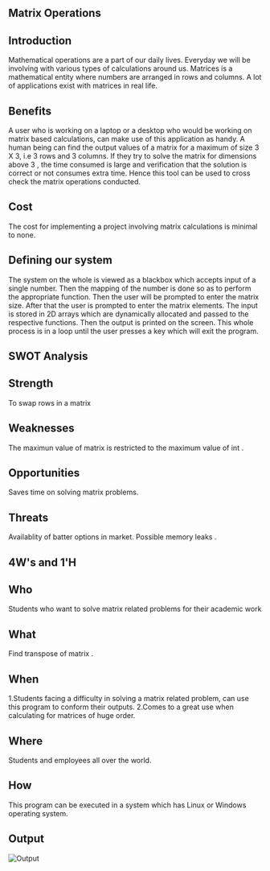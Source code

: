 

## Matrix Operations


## Introduction
Mathematical operations are a part of our daily lives. Everyday we will be involving with various types of calculations around us. Matrices is a mathematical entity where numbers are arranged in rows and columns. A lot of applications exist with matrices in real life.

## Benefits
A user who is working on a laptop or a desktop who would be working on matrix based calculations, can make use of this application as handy. A human being can find the output values of a matrix for a maximum of size 3 X 3, i.e 3 rows and 3 columns. If they try to solve the matrix for dimensions above 3 , the time consumed is large and verification that the solution is correct or not consumes extra time. Hence this tool can be used to cross check the matrix operations conducted.

## Cost
The cost for implementing a project involving matrix calculations is minimal to none. 

## Defining our system
The system on the whole is viewed as a blackbox which accepts input of a single number. Then the mapping of the number is done so as to perform the appropriate function. Then the user will be prompted to enter the matrix size. After that the user is prompted to enter the matrix elements. The input is stored in 2D arrays which are dynamically allocated and passed to the respective functions. Then the output is printed on the screen. This whole process is in a loop until the user presses a key which will exit the program.

## SWOT Analysis

## Strength
To swap rows in a matrix

## Weaknesses
The maximun value of matrix is restricted to the maximum value of int .

## Opportunities
Saves time on solving matrix problems.

## Threats 
Availablity of batter options in market.
Possible memory leaks .



## 4W's and 1'H

## Who
Students who want to solve matrix related problems for their academic work

## What
Find transpose of matrix .

## When
1.Students facing a difficulty in solving a matrix related problem, can use this program to conform their outputs.
2.Comes to a great use when calculating for matrices of huge order.


## Where
Students and employees  all over the world.

## How
This program can be executed in a system which has Linux or Windows operating system.


## Output

![Output](https://user-images.githubusercontent.com/98769359/153611352-4748204b-dd08-4e84-82b5-0d57c6ab8a1f.png)



